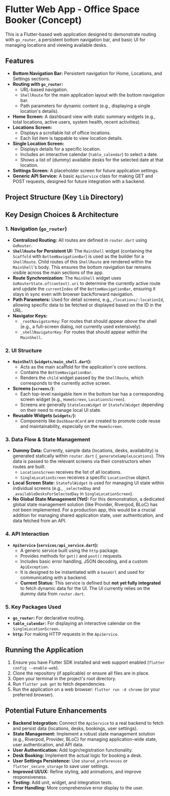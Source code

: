 # Flutter Web App - Office Space Booker (Concept)

This is a Flutter-based web application designed to demonstrate routing with `go_router`, a persistent bottom navigation bar, and basic UI for managing locations and viewing available desks.

## Features

*   **Bottom Navigation Bar:** Persistent navigation for Home, Locations, and Settings sections.
*   **Routing with `go_router`:**
    *   URL-based navigation.
    *   `ShellRoute` for the main application layout with the bottom navigation bar.
    *   Path parameters for dynamic content (e.g., displaying a single location's details).
*   **Home Screen:** A dashboard view with static summary widgets (e.g., total locations, active users, system health, recent activities).
*   **Locations Screen:**
    *   Displays a scrollable list of office locations.
    *   Each list item is tappable to view location details.
*   **Single Location Screen:**
    *   Displays details for a specific location.
    *   Includes an interactive calendar (`table_calendar`) to select a date.
    *   Shows a list of (dummy) available desks for the selected date at that location.
*   **Settings Screen:** A placeholder screen for future application settings.
*   **Generic API Service:** A basic `ApiService` class for making GET and POST requests, designed for future integration with a backend.

## Project Structure (Key `lib` Directory)


## Key Design Choices & Architecture

### 1. Navigation (`go_router`)

*   **Centralized Routing:** All routes are defined in `router.dart` using `GoRouter`.
*   **`ShellRoute` for Persistent UI:** The `MainShell` widget (containing the `Scaffold` with `BottomNavigationBar`) is used as the builder for a `ShellRoute`. Child routes of this `ShellRoute` are rendered within the `MainShell`'s body. This ensures the bottom navigation bar remains visible across the main sections of the app.
*   **Route Synchronization:** The `MainShell` widget uses `GoRouterState.of(context).uri` to determine the currently active route and update the `currentIndex` of the `BottomNavigationBar`, ensuring it stays in sync even with browser back/forward navigation.
*   **Path Parameters:** Used for detail screens, e.g., `/locations/:locationId`, allowing specific data to be fetched or displayed based on the ID in the URL.
*   **Navigator Keys:**
    *   `_rootNavigatorKey`: For routes that should appear *above* the shell (e.g., a full-screen dialog, not currently used extensively).
    *   `_shellNavigatorKey`: For routes that should appear *within* the `MainShell`.

### 2. UI Structure

*   **`MainShell` (`widgets/main_shell.dart`):**
    *   Acts as the main scaffold for the application's core sections.
    *   Contains the `BottomNavigationBar`.
    *   Renders the `child` widget passed by the `ShellRoute`, which corresponds to the currently active screen.
*   **Screens (`screens/`):**
    *   Each top-level navigable item in the bottom bar has a corresponding screen widget (e.g., `HomeScreen`, `LocationsScreen`).
    *   Screens are generally `StatelessWidget` or `StatefulWidget` depending on their need to manage local UI state.
*   **Reusable Widgets (`widgets/`):**
    *   Components like `DashboardCard` are created to promote code reuse and maintainability, especially on the `HomeScreen`.

### 3. Data Flow & State Management

*   **Dummy Data:** Currently, sample data (locations, desks, availability) is generated statically within `router.dart` (`_generateSampleLocations`). This data is passed to the relevant screens via their constructors when routes are built.
    *   `LocationsScreen` receives the list of all locations.
    *   `SingleLocationScreen` receives a specific `LocationItem` object.
*   **Local Screen State:** `StatefulWidget` is used for managing UI state within individual screens (e.g., `_selectedDay` and `_availableDesksForSelectedDay` in `SingleLocationScreen`).
*   **No Global State Management (Yet):** For this demonstration, a dedicated global state management solution (like Provider, Riverpod, BLoC) has not been implemented. For a production app, this would be a crucial addition for managing shared application state, user authentication, and data fetched from an API.

### 4. API Interaction

*   **`ApiService` (`services/api_service.dart`):**
    *   A generic service built using the `http` package.
    *   Provides methods for `get()` and `post()` requests.
    *   Includes basic error handling, JSON decoding, and a custom `ApiException`.
    *   It is designed to be instantiated with a `baseUrl` and used for communicating with a backend.
    *   **Current Status:** This service is defined but **not yet fully integrated** to fetch dynamic data for the UI. The UI currently relies on the dummy data from `router.dart`.

### 5. Key Packages Used

*   **`go_router`:** For declarative routing.
*   **`table_calendar`:** For displaying an interactive calendar on the `SingleLocationScreen`.
*   **`http`:** For making HTTP requests in the `ApiService`.

## Running the Application

1.  Ensure you have Flutter SDK installed and web support enabled (`flutter config --enable-web`).
2.  Clone the repository (if applicable) or ensure all files are in place.
3.  Open your terminal in the project's root directory.
4.  Run `flutter pub get` to fetch dependencies.
5.  Run the application on a web browser: `flutter run -d chrome` (or your preferred browser).

## Potential Future Enhancements

*   **Backend Integration:** Connect the `ApiService` to a real backend to fetch and persist data (locations, desks, bookings, user settings).
*   **State Management:** Implement a robust state management solution (e.g., Riverpod, Provider, BLoC) for managing application-wide state, user authentication, and API data.
*   **User Authentication:** Add login/registration functionality.
*   **Desk Booking:** Implement the actual logic for booking a desk.
*   **User Settings Persistence:** Use `shared_preferences` or `flutter_secure_storage` to save user settings.
*   **Improved UI/UX:** Refine styling, add animations, and improve responsiveness.
*   **Testing:** Add unit, widget, and integration tests.
*   **Error Handling:** More comprehensive error display to the user.